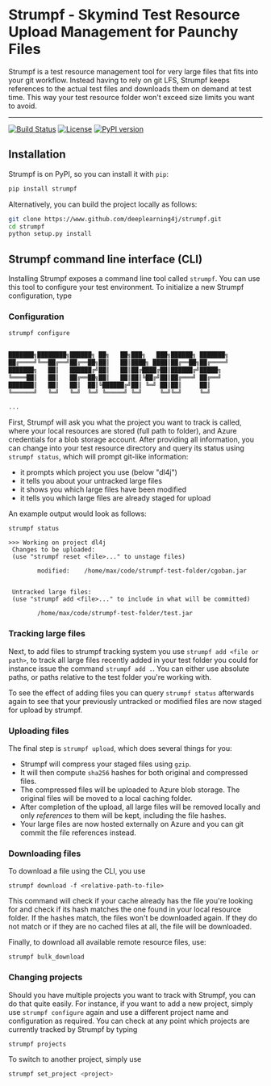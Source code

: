 # Strumpf - Skymind Test Resource Upload Management for Paunchy Files

Strumpf is a test resource management tool for very large files that fits into your git workflow.
Instead having to rely on git LFS, Strumpf keeps references to the actual test files and downloads
them on demand at test time. This way your test resource folder won't exceed size limits you want
to avoid.

---------

[![Build Status](https://jenkins.ci.skymind.io/buildStatus/icon?job=deeplearing4j/strumpf/master)](https://jenkins.ci.skymind.io/blue/organizations/jenkins/deeplearing4j%2Fstrumpf/activity)
[![License](https://img.shields.io/badge/License-Apache%202.0-blue.svg)](https://github.com/deeplearning4j/strumpf/blob/master/LICENSE)
[![PyPI version](https://badge.fury.io/py/strumpf.svg)](https://badge.fury.io/py/strumpf)

## Installation

Strumpf is on PyPI, so you can install it with `pip`:

```bash
pip install strumpf
```

Alternatively, you can build the project locally as follows:

```bash
git clone https://www.github.com/deeplearning4j/strumpf.git
cd strumpf
python setup.py install
```

## Strumpf command line interface (CLI)

Installing Strumpf exposes a command line tool called `strumpf`. You can use this tool to configure
your test environment. To initialize a new Strumpf configuration, type

### Configuration

```bash
strumpf configure


███████╗████████╗██████╗ ██╗   ██╗███╗   ███╗██████╗ ███████╗
██╔════╝╚══██╔══╝██╔══██╗██║   ██║████╗ ████║██╔══██╗██╔════╝
███████╗   ██║   ██████╔╝██║   ██║██╔████╔██║██████╔╝█████╗  
╚════██║   ██║   ██╔══██╗██║   ██║██║╚██╔╝██║██╔═══╝ ██╔══╝  
███████║   ██║   ██║  ██║╚██████╔╝██║ ╚═╝ ██║██║     ██║
╚══════╝   ╚═╝   ╚═╝  ╚═╝ ╚═════╝ ╚═╝     ╚═╝╚═╝     ╚═╝

...
```

First, Strumpf will ask you what the project you want to track is called, where your local resources are stored (full path to folder), and Azure credentials for a blob storage account. After providing all information, you can change into your
test resource directory and query its status using `strumpf status`, which will prompt git-like information:

- it prompts which project you use (below "dl4j")
- it tells you about your untracked large files
- it shows you which large files have been modified
- it tells you which large files are already staged for upload

An example output would look as follows:

```
strumpf status

>>> Working on project dl4j
 Changes to be uploaded:
 (use "strumpf reset <file>..." to unstage files)

        modified:    /home/max/code/strumpf-test-folder/cgoban.jar


 Untracked large files:
 (use "strumpf add <file>..." to include in what will be committed)

        /home/max/code/strumpf-test-folder/test.jar

```
### Tracking large files

Next, to add files to strumpf tracking system you use `strumpf add <file or path>`, to track all
large files recently added in your test folder you could for instance issue the command `strumpf add .`. You can either use absolute paths, or paths relative to the test folder you're working with.

To see the effect of adding files you can query `strumpf status` afterwards again to see that your previously untracked or modified files are now staged for upload by strumpf.

### Uploading files

The final step is `strumpf upload`, which does several things for you:

- Strumpf will compress your staged files using `gzip`.
- It will then compute `sha256` hashes for both original and compressed files.
- The compressed files will be uploaded to Azure blob storage. The original files will be moved to a local caching folder.
- After completion of the upload, all large files will be removed locally and only _references_ to them will be kept, including the file hashes.
- Your large files are now hosted externally on Azure and you can git commit the file references instead.

### Downloading files

To download a file using the CLI, you use

```
strumpf download -f <relative-path-to-file>
```

This command will check if your cache already has the file you're looking for and check if its hash matches the
one found in your local resource folder. If the hashes match, the files won't be downloaded again. If they do not match or if they are no cached files at all, the file will be downloaded.

Finally, to download all available remote resource files, use:

```
strumpf bulk_download
```

### Changing projects

Should you have multiple projects you want to track with Strumpf, you
can do that quite easily. For instance, if you want to add a new project, simply use `strumpf configure` again and use a different project name and configuration as required. You can check at any point which projects are currently tracked by Strumpf by typing

```bash
strumpf projects
```

To switch to another project, simply use

```bash
strumpf set_project <project>
```